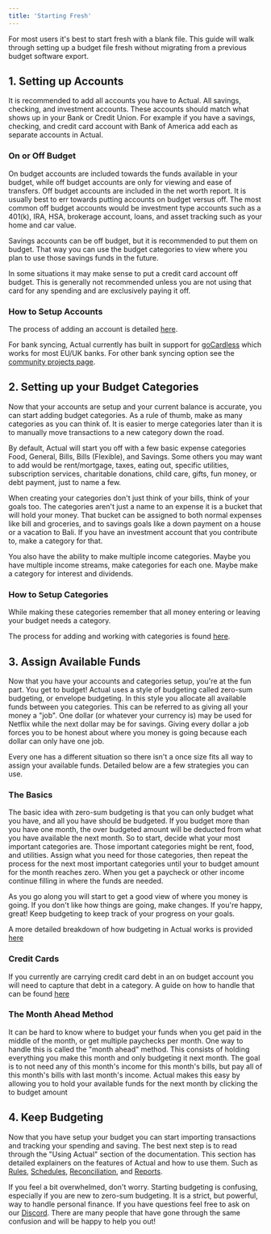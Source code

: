 ```yaml
---
title: 'Starting Fresh'
---
```

For most users it's best to start fresh with a blank file.
This guide will walk through setting up a budget file fresh without migrating from a previous budget software export.

## 1. Setting up Accounts
It is recommended to add all accounts you have to Actual.
All savings, checking, and investment accounts.
These accounts should match what shows up in your Bank or Credit Union.
For example if you have a savings, checking, and credit card account with Bank of America add each as separate accounts in Actual.
### On or Off Budget
On budget accounts are included towards the funds available in your budget, while off budget accounts are only for viewing and ease of transfers.
Off budget accounts are included in the net worth report.
It is usually best to err towards putting accounts on budget versus off.
The most common off budget accounts would be investment type accounts such as a 401(k), IRA, HSA, brokerage account, loans, and asset tracking such as your home and car value.

Savings accounts can be off budget, but it is recommended to put them on budget.
That way you can use the budget categories to view where you plan to use those savings funds in the future.

In some situations it may make sense to put a credit card account off budget. This is generally not recommended unless you are not using that card for any spending and are exclusively paying it off.

### How to Setup Accounts
The process of adding an account is detailed [here](../accounts/#adding-a-new-account).

For bank syncing, Actual currently has built in support for [goCardless](../advanced/bank-sync) which works for most EU/UK banks.
For other bank syncing option see the [community projects page](../community-repos).

## 2. Setting up your Budget Categories

Now that your accounts are setup and your current balance is accurate, you can start adding budget categories.
As a rule of thumb, make as many categories as you can think of.
It is easier to merge categories later than it is to manually move transactions to a new category down the road.

By default, Actual will start you off with a few basic expense categories Food, General, Bills, Bills (Flexible), and Savings. Some others you may want to add would be rent/mortgage, taxes, eating out, specific utilities, subscription services, charitable donations, child care, gifts, fun money, or debt payment, just to name a few.

When creating your categories don't just think of your bills, think of your goals too.
The categories aren't just a name to an expense it is a bucket that will hold your money.
That bucket can be assigned to both normal expenses like bill and groceries, and to savings goals like a down payment on a house or a vacation to Bali.
If you have an investment account that you contribute to, make a category for that.

You also have the ability to make multiple income categories.
Maybe you have multiple income streams, make categories for each one.
Maybe make a category for interest and dividends.

### How to Setup Categories
While making these categories remember that all money entering or leaving your budget needs a category.

The process for adding and working with categories is found [here](../budgeting/categories/#add-a-category).

## 3. Assign Available Funds
Now that you have your accounts and categories setup, you're at the fun part.
You get to budget! 
Actual uses a style of budgeting called zero-sum budgeting, or envelope budgeting.
In this style you allocate all available funds between you categories.
This can be referred to as giving all your money a "job".
One dollar (or whatever your currency is) may be used for Netflix while the next dollar may be for savings.
Giving every dollar a job forces you to be honest about where you money is going because each dollar can only have one job.

Every one has a different situation so there isn't a once size fits all way to assign your available funds.
Detailed below are a few strategies you can use.
### The Basics
The basic idea with zero-sum budgeting is that you can only budget what you have, and all you have should be budgeted.
If you budget more than you have one month, the over budgeted amount will be deducted from what you have available the next month.
So to start, decide what your most important categories are.
Those important categories might be rent, food, and utilities.
Assign what you need for those categories, then repeat the process for the next most important categories until your to budget amount for the month reaches zero.
When you get a paycheck or other income continue filling in where the funds are needed.

As you go along you will start to get a good view of where you money is going.
If you don't like how things are going, make changes.
If you're happy, great!
Keep budgeting to keep track of your progress on your goals.

A more detailed breakdown of how budgeting in Actual works is provided [here](../budgeting/)

### Credit Cards
If you currently are carrying credit card debt in an on budget account you will need to capture that debt in a category.
A guide on how to handle that can be found [here](../budgeting/credit-cards)

### The Month Ahead Method
It can be hard to know where to budget your funds when you get paid in the middle of the month, or get multiple paychecks per month.
One way to handle this is called the "month ahead" method.
This consists of holding everything you make this month and only budgeting it next month.
The goal is to not need any of this month's income for this month's bills, but pay all of this month's bills with last month's income.
Actual makes this easy by allowing you to hold your available funds for the next month by clicking the to budget amount


## 4. Keep Budgeting
Now that you have setup your budget you can start importing transactions and tracking your spending and saving.
The best next step is to read through the "Using Actual" section of the documentation.  This section has detailed explainers on the features of Actual and how to use them.  Such as [Rules](../budgeting/rules), [Schedules](../budgeting/schedules), [Reconciliation](../accounts/reconciliation), and [Reports](../reports-filters/reports).

If you feel a bit overwhelmed, don't worry.
Starting budgeting is confusing, especially if you are new to zero-sum budgeting.
It is a strict, but powerful, way to handle personal finance.
If you have questions feel free to ask on our [Discord](https://discord.gg/8JfAXSgfRf).
There are many people that have gone through the same confusion and will be happy to help you out!
